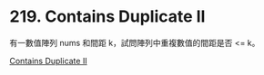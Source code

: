 # 219. Contains Duplicate II

有一數值陣列 nums 和間距 k，試問陣列中重複數值的間距是否 <= k。

[Contains Duplicate II](https://leetcode.com/problems/contains-duplicate-ii/)